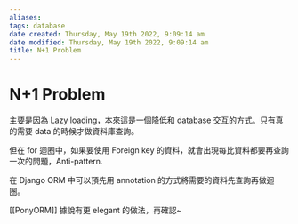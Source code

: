 ```yaml
---
aliases: 
tags: database 
date created: Thursday, May 19th 2022, 9:09:14 am
date modified: Thursday, May 19th 2022, 9:09:14 am
title: N+1 Problem
---
```


# N+1 Problem

主要是因為 Lazy loading，本來這是一個降低和 database 交互的方式。只有真的需要 data 的時候才做資料庫查詢。

但在 for 迴圈中，如果要使用 Foreign key 的資料，就會出現每比資料都要再查詢一次的問題，Anti-pattern.

在 Django ORM 中可以預先用 annotation 的方式將需要的資料先查詢再做迴圈。

[[PonyORM]] 據說有更 elegant 的做法，再確認~